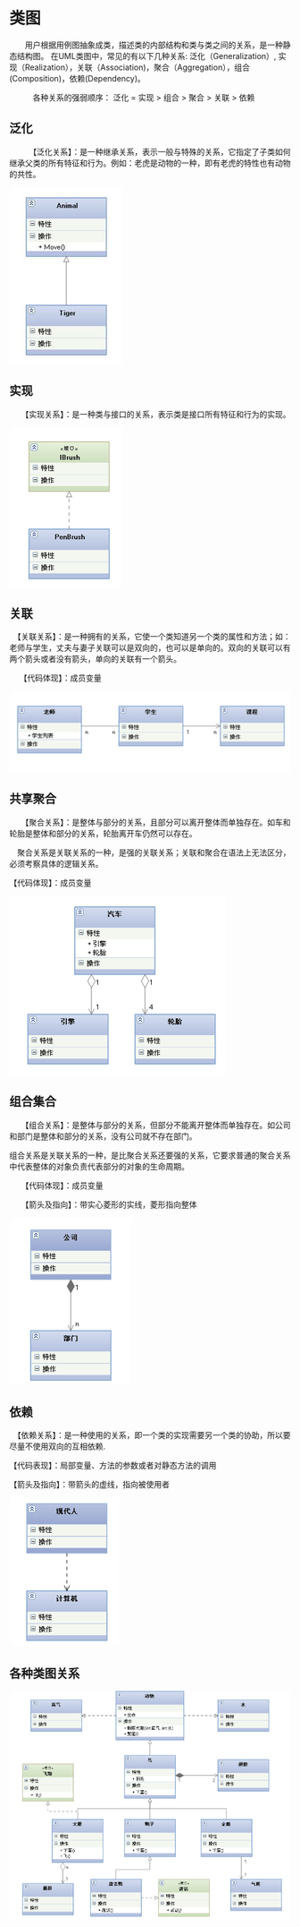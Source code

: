 # 类图

　　用户根据用例图抽象成类，描述类的内部结构和类与类之间的关系，是一种静态结构图。 在UML类图中，常见的有以下几种关系: 泛化（Generalization）, 实现（Realization），关联（Association)，聚合（Aggregation），组合(Composition)，依赖(Dependency)。

　　　各种关系的强弱顺序： 泛化 = 实现 > 组合 > 聚合 > 关联 > 依赖

## 泛化

　　　【泛化关系】：是一种继承关系，表示一般与特殊的关系，它指定了子类如何继承父类的所有特征和行为。例如：老虎是动物的一种，即有老虎的特性也有动物的共性。

![img](img/v2-900108d926dabbb3bfca68a6aa88b95d_720w.jpg)



## 实现

　　【实现关系】：是一种类与接口的关系，表示类是接口所有特征和行为的实现。

![img](img/v2-1b1985740c8e6c1690c11177de137226_720w.jpg)

## 关联

　【关联关系】：是一种拥有的关系，它使一个类知道另一个类的属性和方法；如：老师与学生，丈夫与妻子关联可以是双向的，也可以是单向的。双向的关联可以有两个箭头或者没有箭头，单向的关联有一个箭头。

　 【代码体现】：成员变量

![img](img/v2-3934bfda9de5f29d1bded35127d178eb_720w.jpg)



## 共享聚合　

　　【聚合关系】：是整体与部分的关系，且部分可以离开整体而单独存在。如车和轮胎是整体和部分的关系，轮胎离开车仍然可以存在。

　聚合关系是关联关系的一种，是强的关联关系；关联和聚合在语法上无法区分，必须考察具体的逻辑关系。

【代码体现】：成员变量

![img](img/v2-8ea319b2fb1b2c5c045ad4eb355044f3_720w.jpg)



## 组合集合

　　【组合关系】：是整体与部分的关系，但部分不能离开整体而单独存在。如公司和部门是整体和部分的关系，没有公司就不存在部门。

组合关系是关联关系的一种，是比聚合关系还要强的关系，它要求普通的聚合关系中代表整体的对象负责代表部分的对象的生命周期。

　　【代码体现】：成员变量

　　【箭头及指向】：带实心菱形的实线，菱形指向整体

![img](img/v2-150c52602095d9e9ec86dc9b543d4e86_720w.jpg)

## 依赖　　

　【依赖关系】：是一种使用的关系，即一个类的实现需要另一个类的协助，所以要尽量不使用双向的互相依赖.

【代码表现】：局部变量、方法的参数或者对静态方法的调用

【箭头及指向】：带箭头的虚线，指向被使用者

![img](img/v2-f1dcd7b4a1f2eeee05673b0d326815cf_720w.jpg)



## 各种类图关系

![img](img/v2-cf62a8399306b370875cfbcb51b92fb3_720w.jpg)